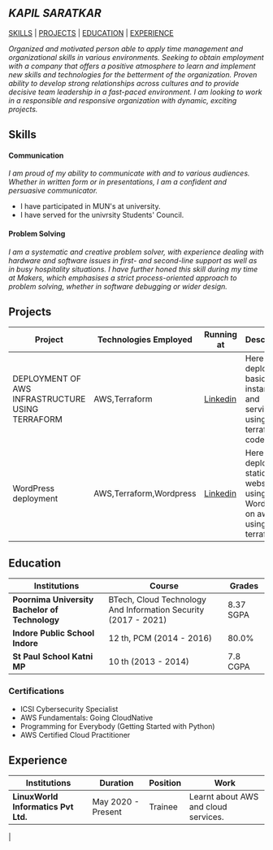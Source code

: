 ## *KAPIL SARATKAR*

[SKILLS](https://github.com/kapil-saratkar/kapilsaratkar/blob/master/README.md#skills) | [PROJECTS](https://github.com/kapil-saratkar/kapilsaratkar/blob/master/README.md#projects) | [EDUCATION](https://github.com/kapil-saratkar/kapilsaratkar/blob/master/README.md#education) | [EXPERIENCE](https://github.com/kapil-saratkar/kapilsaratkar/blob/master/README.md#experience)


*Organized and motivated person able to apply time management and organizational skills in various environments. Seeking to obtain employment with a company that offers a positive atmosphere to learn and implement new skills and technologies for the betterment of the organization.  Proven ability to develop strong relationships across cultures and to provide decisive team leadership in a fast-paced environment. I am looking to work in a responsible and responsive organization with dynamic, exciting projects.* 

## Skills

#### Communication

*I am proud of my ability to communicate with and to various audiences. Whether in written form or in presentations, I am a confident and persuasive communicator.* 

- I have participated in MUN's at university.
- I have served for the univrsity Students' Council.

#### Problem Solving

*I am a systematic and creative problem solver, with experience dealing with hardware and software issues in first- and second-line support as well as in busy hospitality situations. I have further honed this skill during my time at Makers, which emphasises a strict process-oriented approach to problem solving, whether in software debugging or wider design.*

## Projects

| Project | Technologies Employed | Running at | Description  |
| ---|---|---|---|  
| DEPLOYMENT OF AWS INFRASTRUCTURE USING TERRAFORM | AWS,Terraform | [Linkedin](https://www.linkedin.com/feed/update/urn:li:activity:6677888605177880576) | Here I have deployed a basic aws instance and services all using the terraform code. |
| WordPress deployment | AWS,Terraform,Wordpress | [Linkedin](https://www.linkedin.com/posts/kapil-saratkar-5222a0190_aws-wordpresswebsite-vpc-activity-6688661343890898944-tEND) | Here I have deployed a static website using WordPress on aws using terraform. |

## Education

| Institutions | Course| Grades |
| ---|---|---|
| **Poornima University Bachelor of Technology** | BTech, Cloud Technology And Information Security (2017 - 2021) | 8.37 SGPA |
| **Indore Public School Indore** | 12 th, PCM (2014 - 2016) | 80.0% |
| **St Paul School Katni MP** | 10 th (2013 - 2014) | 7.8 CGPA |

### Certifications

- ICSI Cybersecurity Specialist
- AWS Fundamentals: Going CloudNative 
- Programming for Everybody (Getting Started with Python) 
- AWS Certified Cloud Practitioner 


## Experience

| Institutions | Duration | Position| Work |
| ---|---|---|---|
| **LinuxWorld Informatics Pvt Ltd.** | May 2020 - Present | Trainee | Learnt about AWS and cloud services. |
|


